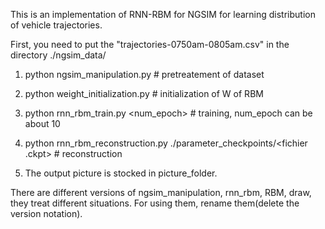 This is an implementation of RNN-RBM for NGSIM for learning distribution of vehicle trajectories.

First, you need to put the "trajectories-0750am-0805am.csv"  in the directory ./ngsim_data/
1. python ngsim_manipulation.py  # pretreatement of dataset

2. python weight_initialization.py  # initialization of W of RBM

3. python rnn_rbm_train.py  <num_epoch> # training,  num_epoch can be about 10

4. python rnn_rbm_reconstruction.py ./parameter_checkpoints/<fichier .ckpt>  # reconstruction

5. The output picture is stocked in picture_folder.

There are different versions of ngsim_manipulation, rnn_rbm, RBM, draw, they treat different situations. For using them, rename them(delete the version notation).

